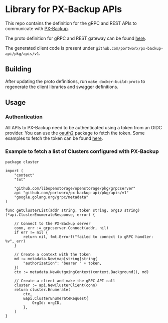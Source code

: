 # Library for PX-Backup APIs

This repo contains the definition for the gRPC and REST APIs to communicate with
[PX-Backup](https://backup.docs.portworx.com/).

The proto definition for gRPC and REST gateway can be found
[here](https://github.com/portworx/px-backup-api/blob/master/pkg/apis/v1/api.proto).

The generated client code is present under
`github.com/portworx/px-backup-api/pkg/apis/v1`.

## Building

After updating the proto definitions, run `make docker-build-proto` to regenerate the client libraries and swagger definitions.

## Usage

### Authentication 

All APIs to PX-Backup need to be authenticated using a token from an OIDC
provider. You can use the [oauth2](https://github.com/golang/oauth2) package to fetch
the token. Some examples to fetch the token can be found
[here](https://godoc.org/golang.org/x/oauth2#example-Config).

### Example to fetch a list of Clusters configured with PX-Backup

```
package cluster

import (
    "context"
    "fmt"

    "github.com/libopenstorage/openstorage/pkg/grpcserver"
    api "github.com/portworx/px-backup-api/pkg/apis/v1"
    "google.golang.org/grpc/metadata"
)

func getClusterList(addr string, token string, orgID string) (*api.ClusterEnumerateResponse, error) {

    // Connect to the PX-Backup server
    conn, err := grpcserver.Connect(addr, nil)
    if err != nil {
        return nil, fmt.Errorf("failed to connect to gRPC handler: %v", err)
    }
    
    // Create a context with the token
    md := metadata.New(map[string]string{
        "authorization": "bearer " + token,
    })
    ctx := metadata.NewOutgoingContext(context.Background(), md)
    
    // Create a client and make the gRPC API call
    cluster := api.NewClusterClient(conn)
    return cluster.Enumerate(
        ctx,
        &api.ClusterEnumerateRequest{
            OrgId: orgID,
        },
    )
}   
```

